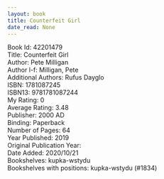 ```yaml
---
layout: book
title: Counterfeit Girl
date_read: None
---
```


Book Id: 42201479<br />
Title: Counterfeit Girl<br />
Author: Pete Milligan<br />
Author l-f: Milligan, Pete<br />
Additional Authors: Rufus Dayglo<br />
ISBN: 1781087245<br />
ISBN13: 9781781087244<br />
My Rating: 0<br />
Average Rating: 3.48<br />
Publisher: 2000 AD<br />
Binding: Paperback<br />
Number of Pages: 64<br />
Year Published: 2019<br />
Original Publication Year: <br />
Date Added: 2020/10/21<br />
Bookshelves: kupka-wstydu<br />
Bookshelves with positions: kupka-wstydu (#1834)<br />

